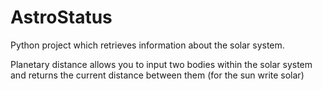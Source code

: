 # AstroStatus
Python project which retrieves information about the solar system.

Planetary distance allows you to input two bodies within the solar system and returns the current distance between them (for the sun write solar)
